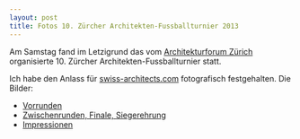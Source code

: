 ```yaml
---
layout: post
title: Fotos 10. Zürcher Architekten-Fussballturnier 2013
---
```


Am Samstag fand im Letzigrund das vom [Architekturforum Zürich](http://www.af-z.ch) organisierte 10. Zürcher Architekten-Fussballturnier statt.

Ich habe den Anlass für [swiss-architects.com](http://www.swiss-architects.com) fotografisch festgehalten.
Die Bilder:

* [Vorrunden](http://www.swiss-architects.com/pages/page_item/Fussball_13_Vorrunden)
* [Zwischenrunden, Finale, Siegerehrung](http://www.swiss-architects.com/pages/page_item/Fussball_13_Finals)
* [Impressionen](http://www.swiss-architects.com/pages/page_item/Fussball_13_Impressionen)
